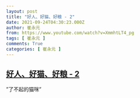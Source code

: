 ```yaml
---
layout: post
title: "好人、好猫、好粮 - 2"
date: 2021-09-24T04:30:23.000Z
author: 崔永元
from: https://www.youtube.com/watch?v=XmmhtLT4_pg
tags: [ 崔永元 ]
comments: True
categories: [ 崔永元 ]
---
```

<!--1632457823000-->
[好人、好猫、好粮 - 2](https://www.youtube.com/watch?v=XmmhtLT4_pg)
------

<div>
”了不起的猫咪”
</div>
